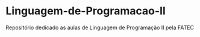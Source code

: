 # Linguagem-de-Programacao-II
Repositório dedicado as aulas de Linguagem de Programação II pela FATEC
